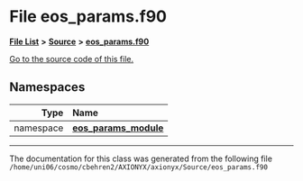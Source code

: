 
# File eos\_params.f90


[**File List**](files.md) **>** [**Source**](dir_74389ed8173ad57b461b9d623a1f3867.md) **>** [**eos\_params.f90**](eos__params_8f90.md)

[Go to the source code of this file.](eos__params_8f90_source.md)












## Namespaces

| Type | Name |
| ---: | :--- |
| namespace | [**eos\_params\_module**](namespaceeos__params__module.md) <br> |















------------------------------
The documentation for this class was generated from the following file `/home/uni06/cosmo/cbehren2/AXIONYX/axionyx/Source/eos_params.f90`
